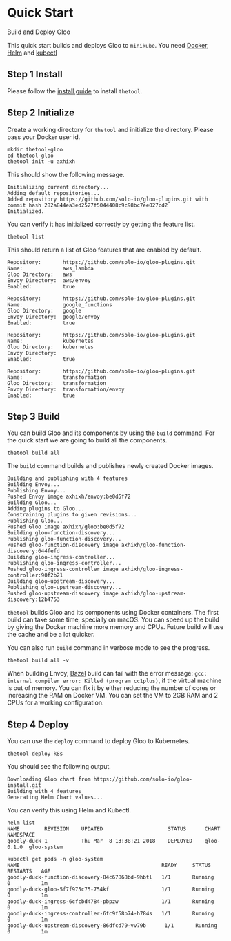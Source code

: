 # Quick Start
Build and Deploy Gloo

This quick start builds and deploys Gloo to `minikube`. You need
[Docker](https://docs.docker.com/install/), [Helm](https://docs.helm.sh/using_helm/#installing-helm) and [kubectl](https://kubernetes.io/docs/tasks/tools/install-kubectl/)

## Step 1 Install
Please follow the [install guide](install.md) to install `thetool`.

## Step 2 Initialize
Create a working directory for `thetool` and initialize the directory. Please pass your Docker user id.

    mkdir thetool-gloo
    cd thetool-gloo
    thetool init -u axhixh

This should show the following message.

    Initializing current directory...
    Adding default repositories...
    Added repository https://github.com/solo-io/gloo-plugins.git with commit hash 282a844ea3ed2527f5044408c9c98bc7ee027cd2
    Initialized.

You can verify it has initialized correctly by getting the feature list.

    thetool list

This should return a list of Gloo features that are enabled by default.

```
Repository:       https://github.com/solo-io/gloo-plugins.git
Name:             aws_lambda
Gloo Directory:   aws
Envoy Directory:  aws/envoy
Enabled:          true

Repository:       https://github.com/solo-io/gloo-plugins.git
Name:             google_functions
Gloo Directory:   google
Envoy Directory:  google/envoy
Enabled:          true

Repository:       https://github.com/solo-io/gloo-plugins.git
Name:             kubernetes
Gloo Directory:   kubernetes
Envoy Directory:  
Enabled:          true

Repository:       https://github.com/solo-io/gloo-plugins.git
Name:             transformation
Gloo Directory:   transformation
Envoy Directory:  transformation/envoy
Enabled:          true
```

## Step 3 Build

You can build Gloo and its components by using the `build` command. For the quick start we are going to build all the components.

    thetool build all

The `build` command builds and publishes newly created Docker images.

```
Building and publishing with 4 features
Building Envoy...
Publishing Envoy...
Pushed Envoy image axhixh/envoy:be0d5f72
Building Gloo...
Adding plugins to Gloo...
Constraining plugins to given revisions...
Publishing Gloo...
Pushed Gloo image axhixh/gloo:be0d5f72
Building gloo-function-discovery...
Publishing gloo-function-discovery...
Pushed gloo-function-discovery image axhixh/gloo-function-discovery:644fefd
Building gloo-ingress-controller...
Publishing gloo-ingress-controller...
Pushed gloo-ingress-controller image axhixh/gloo-ingress-controller:90f2b21
Building gloo-upstream-discovery...
Publishing gloo-upstream-discovery...
Pushed gloo-upstream-discovery image axhixh/gloo-upstream-discovery:12b4753
```

`thetool` builds Gloo and its components using Docker containers. The first build can take some time, specially on macOS. You can speed up the build by giving the Docker machine more memory and CPUs. Future build will use the cache and be a lot quicker.

You can also run `build` command in verbose mode to see the progress.

    thetool build all -v

<div class="tip"> When building Envoy, <a href="https://bazel.build">Bazel</a> build can fail with the error message: 
<code>gcc: internal compiler error: Killed (program cc1plus)</code>,
if the virtual machine is out of memory. You can fix it by either reducing the number of cores or increasing the RAM on Docker VM. You can set the VM to 2GB RAM and 2 CPUs for a working configuration.
</div>

## Step 4 Deploy

You can use the `deploy` command to deploy Gloo to Kubernetes.

    thetool deploy k8s 

You should see the following output.

```
Downloading Gloo chart from https://github.com/solo-io/gloo-install.git
Building with 4 features
Generating Helm Chart values...
```

You can verify this using Helm and Kubectl.

```
helm list
NAME       	REVISION	UPDATED                 	STATUS  	CHART     	NAMESPACE  
goodly-duck	1       	Thu Mar  8 13:38:21 2018	DEPLOYED	gloo-0.1.0	gloo-system
```

```
kubectl get pods -n gloo-system
NAME                                              READY     STATUS    RESTARTS   AGE
goodly-duck-function-discovery-84c67868bd-9hbtl   1/1       Running   0          1m
goodly-duck-gloo-5f7f975c75-754kf                 1/1       Running   0          1m
goodly-duck-ingress-6cfcbd4784-pbpzw              1/1       Running   0          1m
goodly-duck-ingress-controller-6fc9f58b74-h784s   1/1       Running   0          1m
goodly-duck-upstream-discovery-86dfcd79-vv79b      1/1       Running   0          1m
```